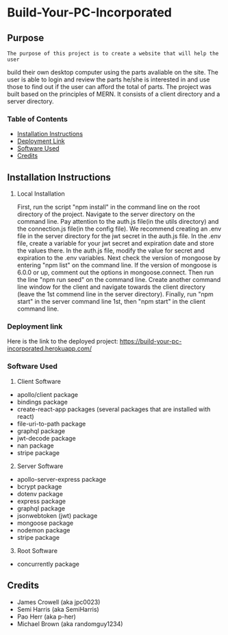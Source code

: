 # Build-Your-PC-Incorporated 

## Purpose
    The purpose of this project is to create a website that will help the user  
build their own desktop computer using the parts avaliable on the site. The
user is able to login and review the parts he/she is interested in and use
those to find out if the user can afford the total of parts. The project was built based on the principles of MERN. It consists of a client directory and a server directory. 

### Table of Contents
- [Installation Instructions](#installation-instructions)
- [Deployment Link](#deployment-link)
- [Software Used](#software-used)
- [Credits](#credits)

## Installation Instructions

1. Local Installation

    First, run the script "npm install" in the command line on the root
directory of the project. Navigate to the server directory on the command line.
Pay attention to the auth.js file(in the utils directory) and the connection.js 
file(in the config file). We recommend creating an .env file in the server 
directory for the jwt secret in the auth.js file. In the .env file, create 
a variable for your jwt secret and expiration date and store the values there.
In the auth.js file, modify the value for secret and expiration to the 
.env variables. Next check the version of mongoose by entering "npm list" on 
the command line. If the version of mongoose is 6.0.0 or up, comment out the
options in mongoose.connect. Then run the line "npm run seed" on the command line. 
Create another command line window for the client and navigate towards the client
directory (leave the 1st commend line in the server directory). Finally, run 
"npm start" in the server command line 1st, then "npm start" in the client command line.   



### Deployment link
Here is the link to the deployed project:
https://build-your-pc-incorporated.herokuapp.com/

### Software Used
1. Client Software

- apollo/client package
- bindings package
- create-react-app packages (several packages that are installed with react)
- file-uri-to-path package
- graphql package
- jwt-decode package
- nan package
- stripe package


2. Server Software

- apollo-server-express package
- bcrypt package
- dotenv package
- express package
- graphql package
- jsonwebtoken (jwt) package
- mongoose package
- nodemon package
- stripe package


3. Root Software

- concurrently package

## Credits
- James Crowell (aka jpc0023)
- Semi Harris (aka SemiHarris)
- Pao Herr (aka p-her)
- Michael Brown (aka randomguy1234)